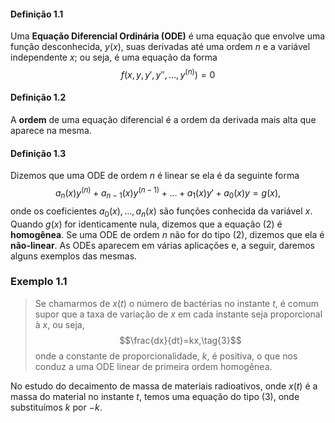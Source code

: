 #### Definição 1.1
Uma **Equação Diferencial Ordinária (ODE)** é uma equação que envolve uma função desconhecida, $y(x)$, suas derivadas até uma ordem $n$ e a variável independente $x$; ou seja, é uma equação da forma
$$f(x,y,y',y'',\ldots,y^{(n)})=0\tag{1}$$
#### Definição 1.2
A **ordem** de uma equação diferencial é a ordem da derivada mais alta que aparece na mesma.

#### Definição 1.3
Dizemos que uma ODE  de ordem $n$ é linear se ela é da seguinte forma
$$a_n(x)y^{(n)}+a_{n-1}(x)y^{(n-1)}+\ldots+a_1(x)y'+a_0(x)y=g(x),\tag{2}$$
onde os coeficientes $a_0(x),\ldots,a_n(x)$ são funções conhecida da variável $x$. Quando $g(x)$ for identicamente nula, dizemos que a equação $(2)$ é **homogênea**.
Se uma ODE de ordem $n$ não for do tipo $(2)$, dizemos que ela é **não-linear**.
As ODEs aparecem em várias aplicações e, a seguir, daremos alguns exemplos das mesmas.

### Exemplo 1.1
>Se chamarmos de $x(t)$ o número de bactérias no instante $t$, é comum supor que a taxa de variação de $x$ em cada instante seja proporcional à $x$, ou seja,
$$\frac{dx}{dt}=kx,\tag{3}$$
onde a constante de proporcionalidade, $k$, é positiva, o que nos conduz a uma ODE linear de primeira ordem homogênea.

No estudo do decaimento de massa de materiais radioativos, onde $x(t)$ é a massa do material no instante $t$, temos uma equação do tipo $(3)$, onde substituímos $k$ por $-k$.


